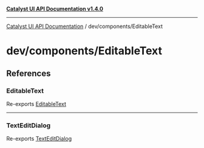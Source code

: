 [**Catalyst UI API Documentation v1.4.0**](../../../README.md)

---

[Catalyst UI API Documentation](../../../README.md) / dev/components/EditableText

# dev/components/EditableText

## References

### EditableText

Re-exports [EditableText](EditableText/functions/EditableText.md)

---

### TextEditDialog

Re-exports [TextEditDialog](TextEditDialog/functions/TextEditDialog.md)
